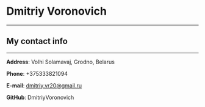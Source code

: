 # Dmitriy Voronovich
****
## My contact info
****
**Address**: Volhi Solamavaj, Grodno, Belarus

**Phone**: +375333821094

**E-mail**: dmitriy.vr20@gmail.ru

**GitHub**: DmitriyVoronovich
